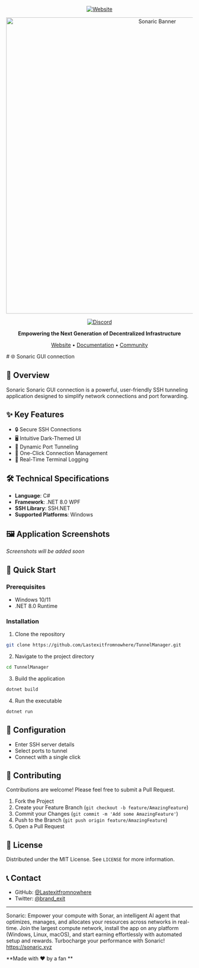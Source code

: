 <div align="center">
  
[![Website](https://img.shields.io/badge/Website-sonaric.xyz-blue)](https://sonaric.xyz)

<img src="https://sonaric.xyz/__og-image__/image/og.png" width="800" alt="Sonaric Banner">

[![Discord](https://img.shields.io/badge/Join-Discord-7289DA)](https://discord.gg/sonaric)

**Empowering the Next Generation of Decentralized Infrastructure**

[Website](https://sonaric.xyz) • [Documentation](https://docs.sonaric.xyz) • [Community](https://discord.gg/sonaric)

</div>
# 🌐 Sonaric GUI connection 

## 🚀 Overview

Sonaric Sonaric GUI connection is a powerful, user-friendly SSH tunneling application designed to simplify network connections and port forwarding.

## ✨ Key Features

- 🔒 Secure SSH Connections
- 🖥️ Intuitive Dark-Themed UI
- 🔀 Dynamic Port Tunneling
- 📡 One-Click Connection Management
- 📝 Real-Time Terminal Logging

## 🛠️ Technical Specifications

- **Language**: C# 
- **Framework**: .NET 8.0 WPF
- **SSH Library**: SSH.NET
- **Supported Platforms**: Windows

## 🖼️ Application Screenshots

*Screenshots will be added soon*

## 🚦 Quick Start

### Prerequisites
- Windows 10/11
- .NET 8.0 Runtime

### Installation

1. Clone the repository
```bash
git clone https://github.com/Lastexitfromnowhere/TunnelManager.git
```

2. Navigate to the project directory
```bash
cd TunnelManager
```

3. Build the application
```bash
dotnet build
```

4. Run the executable
```bash
dotnet run
```

## 🔧 Configuration

- Enter SSH server details
- Select ports to tunnel
- Connect with a single click

## 🤝 Contributing

Contributions are welcome! Please feel free to submit a Pull Request.

1. Fork the Project
2. Create your Feature Branch (`git checkout -b feature/AmazingFeature`)
3. Commit your Changes (`git commit -m 'Add some AmazingFeature'`)
4. Push to the Branch (`git push origin feature/AmazingFeature`)
5. Open a Pull Request

## 📜 License

Distributed under the MIT License. See `LICENSE` for more information.

## 📞 Contact

- GitHub: [@Lastexitfromnowhere](https://github.com/Lastexitfromnowhere)
- Twitter: [@brand_exit](https://x.com/brand_exit)

---
Sonaric: Empower your compute with Sonar, an intelligent AI agent that optimizes, manages, and allocates your resources across networks in real-time. Join the largest compute network, install the app on any platform (Windows, Linux, macOS), and start earning effortlessly with automated setup and rewards. Turbocharge your performance with Sonaric!  https://sonaric.xyz

**Made with ❤️ by a fan **

